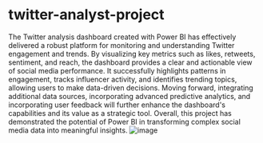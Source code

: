# twitter-analyst-project

The Twitter analysis dashboard created with Power BI has effectively delivered a robust platform for monitoring and understanding Twitter engagement and trends. By visualizing key metrics such as likes, retweets, sentiment, and reach, the dashboard provides a clear and actionable view of social media performance. It successfully highlights patterns in engagement, tracks influencer activity, and identifies trending topics, allowing users to make data-driven decisions. Moving forward, integrating additional data sources, incorporating advanced predictive analytics, and incorporating user feedback will further enhance the dashboard's capabilities and its value as a strategic tool. Overall, this project has demonstrated the potential of Power BI in transforming complex social media data into meaningful insights.
![image](https://github.com/user-attachments/assets/bf939241-be97-48d0-b6f3-b9b190f68a96)
